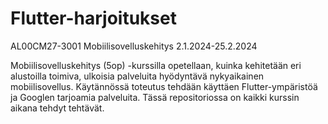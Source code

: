 
# Flutter-harjoitukset

AL00CM27-3001 Mobiilisovelluskehitys 2.1.2024-25.2.2024

Mobiilisovelluskehitys (5op) -kurssilla opetellaan, kuinka kehitetään eri alustoilla toimiva, ulkoisia palveluita hyödyntävä nykyaikainen mobiilisovellus. 
Käytännössä toteutus tehdään käyttäen Flutter-ympäristöä ja Googlen tarjoamia palveluita.
Tässä repositoriossa on kaikki kurssin aikana tehdyt tehtävät.
